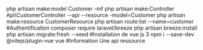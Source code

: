 php artisan make:model Customer -mf
php artisan make:Controller Api\CustomerController --api --resource -model=Customer
php artisan make:resource CustomerResource
php artisan route:list --name=customer
#Authentification
composer require laravel/breeze
php artisan breeze:install
php artisan migrate:fresh --seed
#Installation de vue js 3
npm i --save-dev @vitejs/plugin-vue vue
#Information
Une api ressource